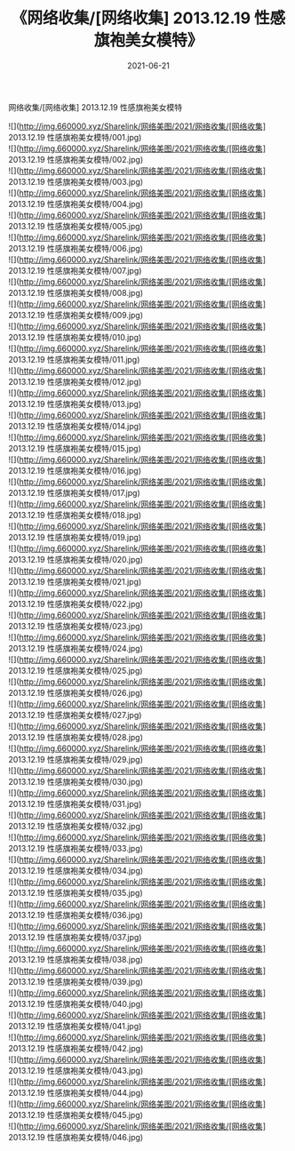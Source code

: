 ﻿---
layout: post
title:  《网络收集/[网络收集] 2013.12.19 性感旗袍美女模特》
date:   2021-06-21
img: http://img.660000.xyz/Sharelink/网络美图/2021/网络收集/[网络收集] 2013.12.19 性感旗袍美女模特/000.jpg
categories: [美女, 清纯, 唯美]
---

网络收集/[网络收集] 2013.12.19 性感旗袍美女模特

 ![](http://img.660000.xyz/Sharelink/网络美图/2021/网络收集/[网络收集] 2013.12.19 性感旗袍美女模特/001.jpg) <br>![](http://img.660000.xyz/Sharelink/网络美图/2021/网络收集/[网络收集] 2013.12.19 性感旗袍美女模特/002.jpg) <br>![](http://img.660000.xyz/Sharelink/网络美图/2021/网络收集/[网络收集] 2013.12.19 性感旗袍美女模特/003.jpg) <br>![](http://img.660000.xyz/Sharelink/网络美图/2021/网络收集/[网络收集] 2013.12.19 性感旗袍美女模特/004.jpg) <br>![](http://img.660000.xyz/Sharelink/网络美图/2021/网络收集/[网络收集] 2013.12.19 性感旗袍美女模特/005.jpg) <br>![](http://img.660000.xyz/Sharelink/网络美图/2021/网络收集/[网络收集] 2013.12.19 性感旗袍美女模特/006.jpg) <br>![](http://img.660000.xyz/Sharelink/网络美图/2021/网络收集/[网络收集] 2013.12.19 性感旗袍美女模特/007.jpg) <br>![](http://img.660000.xyz/Sharelink/网络美图/2021/网络收集/[网络收集] 2013.12.19 性感旗袍美女模特/008.jpg) <br>![](http://img.660000.xyz/Sharelink/网络美图/2021/网络收集/[网络收集] 2013.12.19 性感旗袍美女模特/009.jpg) <br>![](http://img.660000.xyz/Sharelink/网络美图/2021/网络收集/[网络收集] 2013.12.19 性感旗袍美女模特/010.jpg) <br>![](http://img.660000.xyz/Sharelink/网络美图/2021/网络收集/[网络收集] 2013.12.19 性感旗袍美女模特/011.jpg) <br>![](http://img.660000.xyz/Sharelink/网络美图/2021/网络收集/[网络收集] 2013.12.19 性感旗袍美女模特/012.jpg) <br>![](http://img.660000.xyz/Sharelink/网络美图/2021/网络收集/[网络收集] 2013.12.19 性感旗袍美女模特/013.jpg) <br>![](http://img.660000.xyz/Sharelink/网络美图/2021/网络收集/[网络收集] 2013.12.19 性感旗袍美女模特/014.jpg) <br>![](http://img.660000.xyz/Sharelink/网络美图/2021/网络收集/[网络收集] 2013.12.19 性感旗袍美女模特/015.jpg) <br>![](http://img.660000.xyz/Sharelink/网络美图/2021/网络收集/[网络收集] 2013.12.19 性感旗袍美女模特/016.jpg) <br>![](http://img.660000.xyz/Sharelink/网络美图/2021/网络收集/[网络收集] 2013.12.19 性感旗袍美女模特/017.jpg) <br>![](http://img.660000.xyz/Sharelink/网络美图/2021/网络收集/[网络收集] 2013.12.19 性感旗袍美女模特/018.jpg) <br>![](http://img.660000.xyz/Sharelink/网络美图/2021/网络收集/[网络收集] 2013.12.19 性感旗袍美女模特/019.jpg) <br>![](http://img.660000.xyz/Sharelink/网络美图/2021/网络收集/[网络收集] 2013.12.19 性感旗袍美女模特/020.jpg) <br>![](http://img.660000.xyz/Sharelink/网络美图/2021/网络收集/[网络收集] 2013.12.19 性感旗袍美女模特/021.jpg) <br>![](http://img.660000.xyz/Sharelink/网络美图/2021/网络收集/[网络收集] 2013.12.19 性感旗袍美女模特/022.jpg) <br>![](http://img.660000.xyz/Sharelink/网络美图/2021/网络收集/[网络收集] 2013.12.19 性感旗袍美女模特/023.jpg) <br>![](http://img.660000.xyz/Sharelink/网络美图/2021/网络收集/[网络收集] 2013.12.19 性感旗袍美女模特/024.jpg) <br>![](http://img.660000.xyz/Sharelink/网络美图/2021/网络收集/[网络收集] 2013.12.19 性感旗袍美女模特/025.jpg) <br>![](http://img.660000.xyz/Sharelink/网络美图/2021/网络收集/[网络收集] 2013.12.19 性感旗袍美女模特/026.jpg) <br>![](http://img.660000.xyz/Sharelink/网络美图/2021/网络收集/[网络收集] 2013.12.19 性感旗袍美女模特/027.jpg) <br>![](http://img.660000.xyz/Sharelink/网络美图/2021/网络收集/[网络收集] 2013.12.19 性感旗袍美女模特/028.jpg) <br>![](http://img.660000.xyz/Sharelink/网络美图/2021/网络收集/[网络收集] 2013.12.19 性感旗袍美女模特/029.jpg) <br>![](http://img.660000.xyz/Sharelink/网络美图/2021/网络收集/[网络收集] 2013.12.19 性感旗袍美女模特/030.jpg) <br>![](http://img.660000.xyz/Sharelink/网络美图/2021/网络收集/[网络收集] 2013.12.19 性感旗袍美女模特/031.jpg) <br>![](http://img.660000.xyz/Sharelink/网络美图/2021/网络收集/[网络收集] 2013.12.19 性感旗袍美女模特/032.jpg) <br>![](http://img.660000.xyz/Sharelink/网络美图/2021/网络收集/[网络收集] 2013.12.19 性感旗袍美女模特/033.jpg) <br>![](http://img.660000.xyz/Sharelink/网络美图/2021/网络收集/[网络收集] 2013.12.19 性感旗袍美女模特/034.jpg) <br>![](http://img.660000.xyz/Sharelink/网络美图/2021/网络收集/[网络收集] 2013.12.19 性感旗袍美女模特/035.jpg) <br>![](http://img.660000.xyz/Sharelink/网络美图/2021/网络收集/[网络收集] 2013.12.19 性感旗袍美女模特/036.jpg) <br>![](http://img.660000.xyz/Sharelink/网络美图/2021/网络收集/[网络收集] 2013.12.19 性感旗袍美女模特/037.jpg) <br>![](http://img.660000.xyz/Sharelink/网络美图/2021/网络收集/[网络收集] 2013.12.19 性感旗袍美女模特/038.jpg) <br>![](http://img.660000.xyz/Sharelink/网络美图/2021/网络收集/[网络收集] 2013.12.19 性感旗袍美女模特/039.jpg) <br>![](http://img.660000.xyz/Sharelink/网络美图/2021/网络收集/[网络收集] 2013.12.19 性感旗袍美女模特/040.jpg) <br>![](http://img.660000.xyz/Sharelink/网络美图/2021/网络收集/[网络收集] 2013.12.19 性感旗袍美女模特/041.jpg) <br>![](http://img.660000.xyz/Sharelink/网络美图/2021/网络收集/[网络收集] 2013.12.19 性感旗袍美女模特/042.jpg) <br>![](http://img.660000.xyz/Sharelink/网络美图/2021/网络收集/[网络收集] 2013.12.19 性感旗袍美女模特/043.jpg) <br>![](http://img.660000.xyz/Sharelink/网络美图/2021/网络收集/[网络收集] 2013.12.19 性感旗袍美女模特/044.jpg) <br>![](http://img.660000.xyz/Sharelink/网络美图/2021/网络收集/[网络收集] 2013.12.19 性感旗袍美女模特/045.jpg) <br>![](http://img.660000.xyz/Sharelink/网络美图/2021/网络收集/[网络收集] 2013.12.19 性感旗袍美女模特/046.jpg) <br>